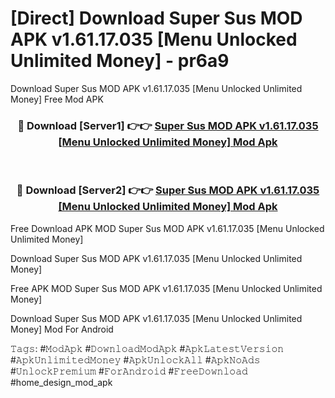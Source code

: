 # [Direct] Download Super Sus MOD APK v1.61.17.035 [Menu Unlocked Unlimited Money] - pr6a9
Download Super Sus MOD APK v1.61.17.035 [Menu Unlocked Unlimited Money] Free Mod APK

<div align="center">
<h3>🔴 Download [Server1] 👉👉 <a href="https://apk-comot.site?title=Super_Sus_MOD_APK_v1.61.17.035_[Menu_Unlocked_Unlimited_Money]">Super Sus MOD APK v1.61.17.035 [Menu Unlocked Unlimited Money] Mod Apk</a></h3><br>

<h3>🔴 Download [Server2] 👉👉 <a href="https://apk-comot.site?title=Super_Sus_MOD_APK_v1.61.17.035_[Menu_Unlocked_Unlimited_Money]">Super Sus MOD APK v1.61.17.035 [Menu Unlocked Unlimited Money] Mod Apk</a></h3>
</div>


Free Download APK MOD Super Sus MOD APK v1.61.17.035 [Menu Unlocked Unlimited Money]

Download Super Sus MOD APK v1.61.17.035 [Menu Unlocked Unlimited Money] 

Free APK MOD Super Sus MOD APK v1.61.17.035 [Menu Unlocked Unlimited Money] 

Download Super Sus MOD APK v1.61.17.035 [Menu Unlocked Unlimited Money] Mod For Android

𝚃𝚊𝚐𝚜: #𝙼𝚘𝚍𝙰𝚙𝚔 #𝙳𝚘𝚠𝚗𝚕𝚘𝚊𝚍𝙼𝚘𝚍𝙰𝚙𝚔 #𝙰𝚙𝚔𝙻𝚊𝚝𝚎𝚜𝚝𝚅𝚎𝚛𝚜𝚒𝚘𝚗 #𝙰𝚙𝚔𝚄𝚗𝚕𝚒𝚖𝚒𝚝𝚎𝚍𝙼𝚘𝚗𝚎𝚢 #𝙰𝚙𝚔𝚄𝚗𝚕𝚘𝚌𝚔𝙰𝚕𝚕 #𝙰𝚙𝚔𝙽𝚘𝙰𝚍𝚜 #𝚄𝚗𝚕𝚘𝚌𝚔𝙿𝚛𝚎𝚖𝚒𝚞𝚖 #𝙵𝚘𝚛𝙰𝚗𝚍𝚛𝚘𝚒𝚍 #𝙵𝚛𝚎𝚎𝙳𝚘𝚠𝚗𝚕𝚘𝚊𝚍 #home_design_mod_apk